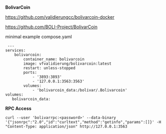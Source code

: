 **BolivarCoin**

https://github.com/validierungcc/bolivarcoin-docker

https://github.com/BOLI-Project/BolivarCoin


minimal example compose.yaml

     ---
    services:
        bolivarcoin:
            container_name: bolivarcoin
            image: vfvalidierung/bolivarcoin:latest
            restart: unless-stopped
            ports:
                - '3893:3893'
                - '127.0.0.1:3563:3563'
            volumes:
                - 'bolivarcoin_data:/bolivar/.Bolivarcoin'
    volumes:
       bolivarcoin_data:

**RPC Access**

    curl --user 'bolivarrpc:<password>' --data-binary '{"jsonrpc":"2.0","id":"curltext","method":"getinfo","params":[]}' -H "Content-Type: application/json" http://127.0.0.1:3563
